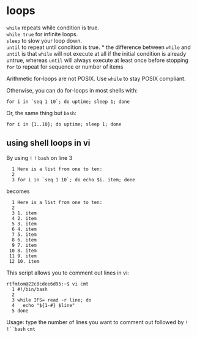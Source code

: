 # loops

`while` repeats while condition is true. \
`while true` for infinite loops.\
`sleep` to slow your loop down.\
`until` to repeat until condition is true.
	* the difference between `while` and `until` is that `while` will not execute at all if the initial condition is already untrue, whereas `until` will always execute at least once before stopping \
`for` to repeat for sequence or number of items

Arithmetic for-loops are not POSIX. Use `while` to stay POSIX compliant. 

Otherwise, you can do for-loops in most shells with:
```
for i in `seq 1 10`; do uptime; sleep 1; done
```
Or, the same thing but `bash`:
```
for i in {1..10}; do uptime; sleep 1; done
```

## using shell loops in vi
By using `!` `!` `bash` on line 3
```
  1 Here is a list from one to ten:
  2 
  3 for i in `seq 1 10`; do echo $i. item; done
```
becomes 
```
  1 Here is a list from one to ten:
  2 
  3 1. item
  4 2. item
  5 3. item
  6 4. item
  7 5. item
  8 6. item
  9 7. item
 10 8. item
 11 9. item
 12 10. item
```

This script allows you to comment out lines in vi:
```
rtfmtom@22c8cdee6d95:~$ vi cmt 
  1 #!/bin/bash
  2 
  3 while IFS= read -r line; do
  4   echo "${1-#} $line"
  5 done
``` 
Usage: type the number of lines you want to comment out followed by `!` `!``bash` `cmt`



